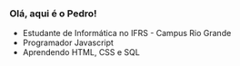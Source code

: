 ### Olá, aqui é o Pedro!
- Estudante de Informática no IFRS - Campus Rio Grande
- Programador Javascript
- Aprendendo HTML, CSS e SQL
